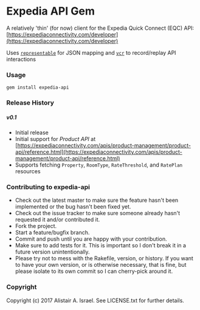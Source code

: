 Expedia API Gem
===

A relatively 'thin' (for now) client for the Expedia Quick Connect (EQC) API: [https://expediaconnectivity.com/developer](https://expediaconnectivity.com/developer)

Uses [`representable`](http://trailblazer.to/gems/representable/) for JSON mapping and [`vcr`](https://github.com/vcr/vcr) to record/replay API interactions

### Usage

```
gem install expedia-api
```

### Release History

##### v0.1
* Initial release
* Initial support for *Product API* at [https://expediaconnectivity.com/apis/product-management/product-api/reference.html](https://expediaconnectivity.com/apis/product-management/product-api/reference.html)
* Supports fetching `Property`, `RoomType`, `RateThreshold`, and `RatePlan` resources

### Contributing to expedia-api

-   Check out the latest master to make sure the feature hasn't been implemented or the bug hasn't been fixed yet.
-   Check out the issue tracker to make sure someone already hasn't requested it and/or contributed it.
-   Fork the project.
-   Start a feature/bugfix branch.
-   Commit and push until you are happy with your contribution.
-   Make sure to add tests for it. This is important so I don't break it in a future version unintentionally.
-   Please try not to mess with the Rakefile, version, or history. If you want to have your own version, or is otherwise necessary, that is fine, but please isolate to its own commit so I can cherry-pick around it.

### Copyright

Copyright (c) 2017 Alistair A. Israel. See
LICENSE.txt for further details.
